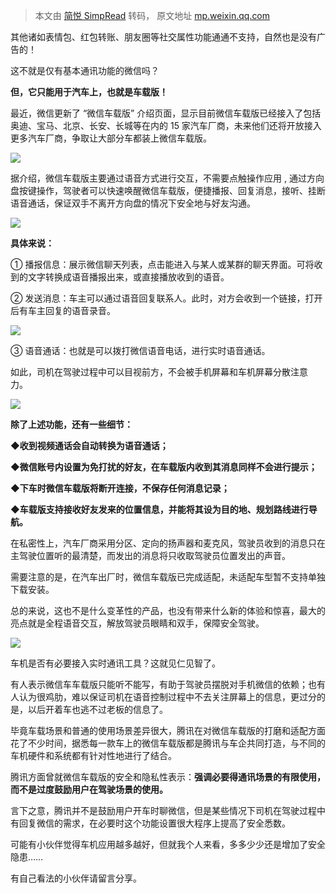 > 本文由 [简悦 SimpRead](http://ksria.com/simpread/) 转码， 原文地址 [mp.weixin.qq.com](https://mp.weixin.qq.com/s/51sem6SLRIouRlC-kk--hQ)

其他诸如表情包、红包转账、朋友圈等社交属性功能通通不支持，自然也是没有广告的！

这不就是仅有基本通讯功能的微信吗？

**但，它只能用于汽车上，也就是车载版！**

最近，微信更新了 “微信车载版” 介绍页面，显示目前微信车载版已经接入了包括奥迪、宝马、北京、长安、长城等在内的 15 家汽车厂商，未来他们还将开放接入更多汽车厂商，争取让大部分车都装上微信车载版。

![](https://mmbiz.qpic.cn/mmbiz_jpg/TGj3ELfmEq8slu0ic2YfXa8x0dFm3vYg36cw3LfVSmcBSULbsgYEFapzcEJCsBou8iakNZxuRBd3YlA8DsfDr20g/640?wx_fmt=jpeg)

据介绍，微信车载版主要通过语音方式进行交互，不需要点触操作应用 , 通过方向盘按键操作，驾驶者可以快速唤醒微信车载版，便捷播报、回复消息，接听、挂断语音通话，保证双手不离开方向盘的情况下安全地与好友沟通。

![](https://mmbiz.qpic.cn/mmbiz_jpg/TGj3ELfmEq8slu0ic2YfXa8x0dFm3vYg3EalickvicoOvd0qk5kyDf4rxInWbPp4vpU3tgc1aUlBGGqnESETic9libw/640?wx_fmt=jpeg)

**具体来说：**

① 播报信息：展示微信聊天列表，点击能进入与某人或某群的聊天界面。可将收到的文字转换成语音播报出来，或直接播放收到的语音。

② 发送消息：车主可以通过语音回复联系人。此时，对方会收到一个链接，打开后有车主回复的语音录音。  

![](https://mmbiz.qpic.cn/mmbiz_jpg/TGj3ELfmEq8slu0ic2YfXa8x0dFm3vYg37t49c35PNKCGHJRB6Rxgd8APxFMjpdjLJTngSybuibUaeAJ5ibObU2qw/640?wx_fmt=jpeg)

③ 语音通话：也就是可以拨打微信语音电话，进行实时语音通话。

如此，司机在驾驶过程中可以目视前方，不会被手机屏幕和车机屏幕分散注意力。 

![](https://mmbiz.qpic.cn/mmbiz_jpg/TGj3ELfmEq8slu0ic2YfXa8x0dFm3vYg3hdOibiciaIYYdk4zaNMdF3gdlnJicWEW1Z5YK3rQfIyfHZBV6u2dgUZicYg/640?wx_fmt=jpeg)

**除了上述功能，还有一些细节：**

**◆收到视频通话会自动转换为语音通话；**

**◆微信账号内设置为免打扰的好友，在车载版内收到其消息同样不会进行提示；**

**◆下车时微信车载版将断开连接，不保存任何消息记录；**

**◆车载版支持接收好友发来的位置信息，并能将其设为目的地、规划路线进行导航。**

在私密性上，汽车厂商采用分区、定向的扬声器和麦克风，驾驶员收到的消息只在主驾驶位置听的最清楚，而发出的消息将只收取驾驶员位置发出的声音。

需要注意的是，在汽车出厂时，微信车载版已完成适配，未适配车型暂不支持单独下载安装。

总的来说，这也不是什么变革性的产品，也没有带来什么新的体验和惊喜，最大的亮点就是全程语音交互，解放驾驶员眼睛和双手，保障安全驾驶。

![](https://mmbiz.qpic.cn/mmbiz_png/TGj3ELfmEq8slu0ic2YfXa8x0dFm3vYg3Osyib4ICW4vib3SPN2lJ7DDQ42DonEVEeDnadOxFoVsohFkSOwYjvpWw/640?wx_fmt=png)

车机是否有必要接入实时通讯工具？这就见仁见智了。

有人表示微信车车载版只能听不能写，有助于驾驶员摆脱对手机微信的依赖；也有人认为很鸡肋，难以保证司机在语音控制过程中不去关注屏幕上的信息，更过分的是，以后开着车也逃不过老板的信息了。

毕竟车载场景和普通的使用场景差异很大，腾讯在对微信车载版的打磨和适配方面花了不少时间，据悉每一款车上的微信车载版都是腾讯与车企共同打造，与不同的车机硬件和系统都有针对性地进行了结合。

腾讯方面曾就微信车载版的安全和隐私性表示：**强调必要得通讯场景的有限使用，而不是过度鼓励用户在驾驶场景的使用。**

言下之意，腾讯并不是鼓励用户开车时聊微信，但是某些情况下司机在驾驶过程中有回复微信的需求，在必要时这个功能设置很大程序上提高了安全悉数。

可能有小伙伴觉得车机应用越多越好，但就我个人来看，多多少少还是增加了安全隐患……

有自己看法的小伙伴请留言分享。